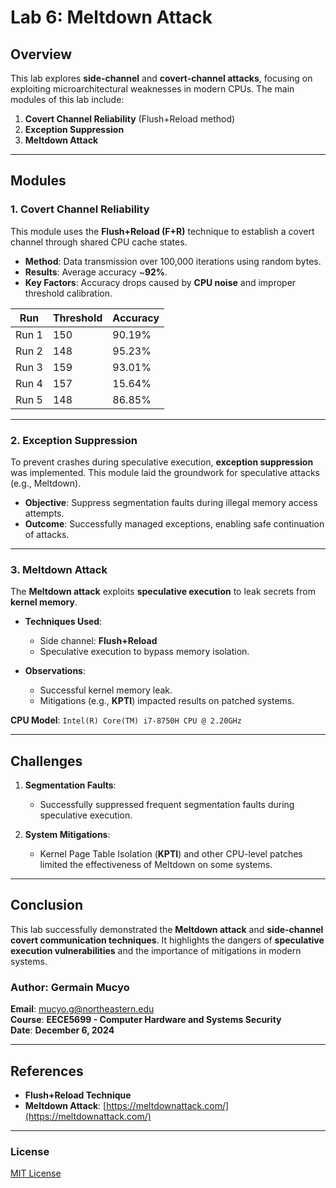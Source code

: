 # Lab 6: Meltdown Attack

## Overview
This lab explores **side-channel** and **covert-channel attacks**, focusing on exploiting microarchitectural weaknesses in modern CPUs. The main modules of this lab include:

1. **Covert Channel Reliability** (Flush+Reload method)  
2. **Exception Suppression**  
3. **Meltdown Attack**  

---

## Modules

### 1. Covert Channel Reliability

This module uses the **Flush+Reload (F+R)** technique to establish a covert channel through shared CPU cache states.

- **Method**: Data transmission over 100,000 iterations using random bytes.  
- **Results**: Average accuracy ~**92%**.  
- **Key Factors**: Accuracy drops caused by **CPU noise** and improper threshold calibration.

| **Run**  | **Threshold** | **Accuracy**  |
|----------|---------------|---------------|
| Run 1    | 150           | 90.19%        |
| Run 2    | 148           | 95.23%        |
| Run 3    | 159           | 93.01%        |
| Run 4    | 157           | 15.64%        |
| Run 5    | 148           | 86.85%        |

---

### 2. Exception Suppression

To prevent crashes during speculative execution, **exception suppression** was implemented. This module laid the groundwork for speculative attacks (e.g., Meltdown).

- **Objective**: Suppress segmentation faults during illegal memory access attempts.  
- **Outcome**: Successfully managed exceptions, enabling safe continuation of attacks.  

---

### 3. Meltdown Attack

The **Meltdown attack** exploits **speculative execution** to leak secrets from **kernel memory**.

- **Techniques Used**:  
   - Side channel: **Flush+Reload**  
   - Speculative execution to bypass memory isolation.  

- **Observations**:  
   - Successful kernel memory leak.  
   - Mitigations (e.g., **KPTI**) impacted results on patched systems.

**CPU Model**: `Intel(R) Core(TM) i7-8750H CPU @ 2.20GHz`  

---

## Challenges

1. **Segmentation Faults**:  
   - Successfully suppressed frequent segmentation faults during speculative execution.  

2. **System Mitigations**:  
   - Kernel Page Table Isolation (**KPTI**) and other CPU-level patches limited the effectiveness of Meltdown on some systems.

---

## Conclusion

This lab successfully demonstrated the **Meltdown attack** and **side-channel covert communication techniques**. It highlights the dangers of **speculative execution vulnerabilities** and the importance of mitigations in modern systems.


### Author: **Germain Mucyo**  
**Email**: [mucyo.g@northeastern.edu](mailto:mucyo.g@northeastern.edu)  
**Course**: **EECE5699 - Computer Hardware and Systems Security**  
**Date**: **December 6, 2024**  

---

## References

- **Flush+Reload Technique**  
- **Meltdown Attack**: [https://meltdownattack.com/](https://meltdownattack.com/)  

---

### License  
[MIT License](LICENSE)  
